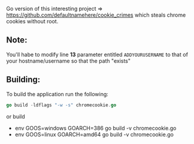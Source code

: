 Go version of this interesting project => https://github.com/defaultnamehere/cookie_crimes which steals chrome cookies without root. 

Note:
------------
You'll habe to modify line **13** parameter entitled `ADDYOURUSERNAME` to that of your hostname/username so that the path "exists"    

Building:
------------
To build the application run the following:     
```go
go build -ldflags "-w -s" chromecookie.go
```
or build

*   env GOOS=windows GOARCH=386 go build -v chromecookie.go
*   env GOOS=linux GOARCH=amd64 go build -v chromecookie.go

